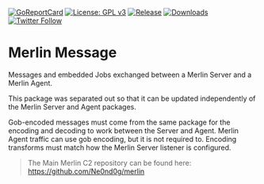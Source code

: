 [![GoReportCard](https://goreportcard.com/badge/github.com/Ne0nd0g/merlin-message)](https://goreportcard.com/report/github.com/Ne0nd0g/merlin-message)
[![License: GPL v3](https://img.shields.io/badge/License-GPL%20v3-blue.svg)](https://www.gnu.org/licenses/gpl-3.0)
[![Release](https://img.shields.io/github/release/Ne0nd0g/merlin-message.svg)](https://github.com/Ne0nd0g/merlin-message/releases/latest)
[![Downloads](https://img.shields.io/github/downloads/Ne0nd0g/merlin-message/total.svg)](https://github.com/Ne0nd0g/merlin-message/releases)
[![Twitter Follow](https://img.shields.io/twitter/follow/merlin_c2.svg?style=social&label=Follow)](https://twitter.com/merlin_c2)

# Merlin Message

Messages and embedded Jobs exchanged between a Merlin Server and a Merlin Agent.

This package was separated out so that it can be updated independently of the Merlin Server and Agent packages.

Gob-encoded messages must come from the same package for the encoding and decoding to work between the Server and Agent.
Merlin Agent traffic can use gob encoding, but it is not required to. Encoding transforms must match how the Merlin 
Server listener is configured.

> The Main Merlin C2 repository can be found here: <https://github.com/Ne0nd0g/merlin>